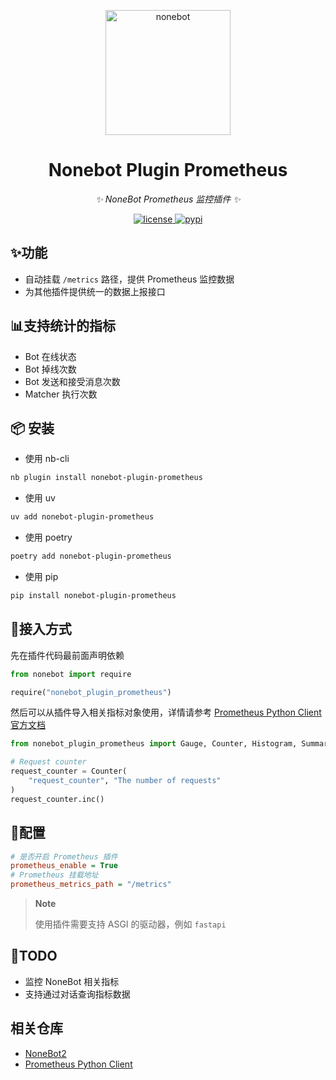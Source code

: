 <!-- markdownlint-disable MD033 MD036 MD041 -->

<p align="center">
  <a href="https://github.com/suyiiyii/nonebot-plugin-prometheus"><img src="https://github.com/suyiiyii/nonebot-plugin-prometheus/blob/main/nonebot-plugin-prometheus.png" width="200" height="200" alt="nonebot"></a>
</p>

<div align="center">

# Nonebot Plugin Prometheus

_✨ NoneBot Prometheus 监控插件 ✨_

</div>

<p align="center">
  <a href="https://raw.githubusercontent.com/suyiiyii/nonebot-plugin-prometheus/main/LICENSE">
    <img src="https://img.shields.io/github/license/suyiiyii/nonebot-plugin-prometheus.svg" alt="license">
  </a>
  <a href="https://pypi.python.org/pypi/nonebot-plugin-prometheus">
    <img src="https://img.shields.io/pypi/v/nonebot-plugin-prometheus.svg" alt="pypi">
  </a>
</p>

## ✨功能

- 自动挂载 `/metrics` 路径，提供 Prometheus 监控数据
- 为其他插件提供统一的数据上报接口

## 📊支持统计的指标

- Bot 在线状态
- Bot 掉线次数
- Bot 发送和接受消息次数
- Matcher 执行次数

## 📦 安装

- 使用 nb-cli

```sh
nb plugin install nonebot-plugin-prometheus
```

- 使用 uv

```sh
uv add nonebot-plugin-prometheus
```

- 使用 poetry

```sh
poetry add nonebot-plugin-prometheus
```

- 使用 pip

```sh
pip install nonebot-plugin-prometheus
```

## 🔌接入方式

先在插件代码最前面声明依赖

```python
from nonebot import require

require("nonebot_plugin_prometheus")
```

然后可以从插件导入相关指标对象使用，详情请参考 [Prometheus Python Client 官方文档](https://prometheus.github.io/client_python/)

```python
from nonebot_plugin_prometheus import Gauge, Counter, Histogram, Summary

# Request counter
request_counter = Counter(
    "request_counter", "The number of requests"
)
request_counter.inc()
```

## 🔧配置

```ini
# 是否开启 Prometheus 插件
prometheus_enable = True
# Prometheus 挂载地址
prometheus_metrics_path = "/metrics"
```

> **Note**
>
> 使用插件需要支持 ASGI 的驱动器，例如 `fastapi`

## 📝TODO

- 监控 NoneBot 相关指标
- 支持通过对话查询指标数据

## 相关仓库

- [NoneBot2](https://github.com/nonebot/nonebot2)
- [Prometheus Python Client](https://github.com/prometheus/client_python)
